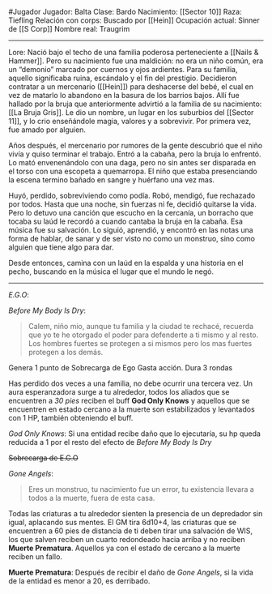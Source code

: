 #Jugador 
Jugador: Balta
Clase: Bardo
Nacimiento: [[Sector 10]]
Raza: Tiefling
Relación con corps: Buscado por [[Hein]]
Ocupación actual: Sinner de [[S Corp]]
Nombre real: Traugrim


---

Lore: Nació bajo el techo de una familia poderosa perteneciente a [[Nails & Hammer]]. Pero su nacimiento fue una maldición: no era un niño común, era un “demonio” marcado por cuernos y ojos ardientes. Para su familia, aquello significaba ruina, escándalo y el fin del prestigio. Decidieron contratar a un mercenario ([[Hein]]) para deshacerse del bebé, el cual en vez de matarlo lo abandono en la basura de los barrios bajos. Allí fue hallado por la bruja que anteriormente advirtió a la familia de su nacimiento: [[La Bruja Gris]]. Le dio un nombre, un lugar en los suburbios del [[Sector 11]], y lo crio enseñándole magia, valores y a sobrevivir. Por primera vez, fue amado por alguien.

Años después, el mercenario por rumores de la gente descubrió que el niño vivía y quiso terminar el trabajo. Entró a la cabaña, pero la bruja lo enfrentó. Lo mató envenenándolo con una daga, pero no sin antes ser disparada en el torso con una escopeta a quemarropa. El niño que estaba presenciando la escena termino bañado en sangre y huérfano una vez mas.

Huyó, perdido, sobreviviendo como podía. Robó, mendigó, fue rechazado por todos. Hasta que una noche, sin fuerzas ni fe, decidió quitarse la vida. Pero lo detuvo una canción que escucho en la cercanía, un borracho que tocaba su laúd le recordó a cuando cantaba la bruja en la cabaña. Esa música fue su salvación. Lo siguió, aprendió, y encontró en las notas una forma de hablar, de sanar y de ser visto no como un monstruo, sino como alguien que tiene algo para dar.

Desde entonces, camina con un laúd en la espalda y una historia en el pecho, buscando en la música el lugar que el mundo le negó.

---

_E.G.O_:

_Before My Body Is Dry_:

> Calem, niño mio, aunque tu familia y la ciudad te rechacé, recuerda que yo te he otorgado el poder para defenderte a ti mismo y al resto. Los hombres fuertes se protegen a si mismos pero los mas fuertes protegen a los demás.



Genera 1 punto de Sobrecarga de Ego
Gasta acción.
Dura 3 rondas

Has perdido dos veces a una familia, no debe ocurrir una tercera vez. 
Un aura esperanzadora surge a tu alrededor, todos los aliados que se encuentren a *30 pies* reciben el buff **God Only Knows** y aquellos que se encuentren en estado cercano a la muerte son estabilizados y levantados con 1 HP, también obteniendo el buff.

_God Only Knows_:
Si una entidad recibe daño que lo ejecutaría, su hp queda reducida a 1 por el resto del efecto de _Before My Body Is Dry_



~~Sobrecarga de E.G.O~~


_Gone Angels_:


> Eres un monstruo, tu nacimiento fue un error, tu existencia llevara a todos a la muerte, fuera de esta casa.



Todas las criaturas a tu alrededor sienten la presencia de un depredador sin igual, aplacando sus mentes. El GM tira 6d10+4, las criaturas que se encuentren a 60 pies de distancia de ti deben tirar una salvación de WIS, los que salven reciben un cuarto redondeado hacia arriba y no reciben **Muerte Prematura**. Aquellos ya con el estado de cercano a la muerte reciben un fallo.

**Muerte Prematura**:
Después de recibir el daño de _Gone Angels_, si la vida de la entidad es menor a 20, es derribado.
